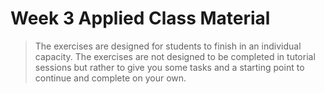 # Week 3 Applied Class Material

> The exercises are designed for students to finish in an individual capacity. The exercises are not designed to be completed in tutorial sessions but rather to give you some tasks and a starting point to continue and complete on your own.